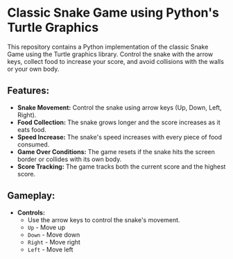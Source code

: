 # Classic Snake Game using Python's Turtle Graphics

This repository contains a Python implementation of the classic Snake Game using the Turtle graphics library. Control the snake with the arrow keys, collect food to increase your score, and avoid collisions with the walls or your own body.

## Features:
- **Snake Movement:** Control the snake using arrow keys (Up, Down, Left, Right).
- **Food Collection:** The snake grows longer and the score increases as it eats food.
- **Speed Increase:** The snake's speed increases with every piece of food consumed.
- **Game Over Conditions:** The game resets if the snake hits the screen border or collides with its own body.
- **Score Tracking:** The game tracks both the current score and the highest score.

## Gameplay:

- **Controls:**
  - Use the arrow keys to control the snake's movement.
  - `Up` - Move up
  - `Down` - Move down
  - `Right` - Move right
  - `Left` - Move left
